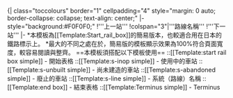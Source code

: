 {| class="toccolours" border="1" cellpadding="4" style="margin: 0 auto; border-collapse: collapse; text-align: center;"
|- style="background:#F0F0F0;"
!'''上一站'''
!colspan="3"|'''路線名稱'''
!'''下一站'''
|-
<noinclude>
*本模板為[[Template:Start_rail_box]]的簡易版本，也較適合用在日本的鐵路標示上。
*最大的不同之處在於，簡易版的模板顯示效果為100%符合頁面寬度，較容易閱讀與整齊。
==本模板須搭配以下模板使用==
::[[Template:start rail box simple]] - 開始表格
::[[Template:s-inop simple]] - 使用中的車站
::[[Template:s-unbuilt simple]] - 尚未建造的車站
::[[Template:s-abandoned simple]] - 廢止的車站
::[[Template:s-line simple]] - 系統（路線）名稱
::[[Template:end box]] - 結束表格
::[[Template:Terminus simple]] - Terminus
</noinclude>